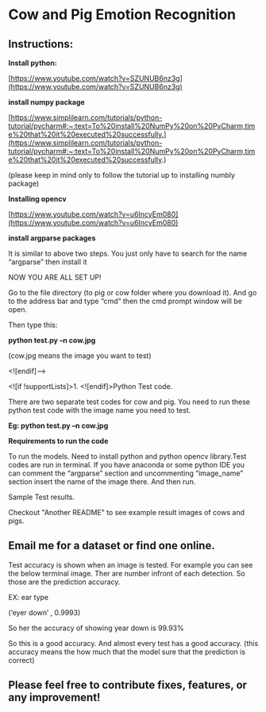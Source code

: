 # Cow and Pig Emotion Recognition


## Instructions:



**Install python:**

[https://www.youtube.com/watch?v=SZUNUB6nz3g](https://www.youtube.com/watch?v=SZUNUB6nz3g)

**install numpy package**

[https://www.simplilearn.com/tutorials/python-tutorial/pycharm#:~:text=To%20install%20NumPy%20on%20PyCharm,time%20that%20it%20executed%20successfully.](https://www.simplilearn.com/tutorials/python-tutorial/pycharm#:~:text=To%20install%20NumPy%20on%20PyCharm,time%20that%20it%20executed%20successfully.)

(please keep in mind only to follow the tutorial up to installing numbly package)

**Installing opencv**

[https://www.youtube.com/watch?v=u6IncyEm080](https://www.youtube.com/watch?v=u6IncyEm080)

**install argparse packages**

It is similar to above two steps. You just only have to search for the name  “argparse” then install it

NOW YOU ARE ALL SET UP!

Go to the file directory (to pig or cow folder where you download it). And go to the address bar and type “cmd” then the cmd prompt window will be open.

Then type this:

**python test.py –n cow.jpg**

(cow.jpg means the image you want to test)

<![endif]-->

<![if !supportLists]>1. <![endif]>Python Test code.

There are two separate test codes for cow and pig. You need to run these python test code with the image name you need to test.

**Eg: python test.py –n cow.jpg**

**Requirements to run the code**

To run the models. Need to install python and python opencv library.Test codes are run in terminal. If you have anaconda or some python IDE you can comment the “argparse” section and uncommenting “image_name” section insert the name of the image there. And then run.

Sample Test results.

Checkout "Another README" to see example result images of cows and pigs.



## Email me for a dataset or find one online.

Test accuracy is shown when an image is tested. For example you can see the below terminal image. Ther are number infront of each detection. So those are the prediction accuracy.

EX: ear type

(‘eyer down’ , 0.9993)

So her the accuracy of showing year down is 99.93%

So this is a good accuracy. And almost every test has a good accuracy. (this accuracy means the how much that the model sure that the prediction is correct)

## Please feel free to contribute fixes, features, or any improvement!
